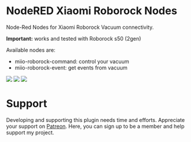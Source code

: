 # NodeRED Xiaomi Roborock Nodes

Node-Red Nodes for Xiaomi Roborock Vacuum connectivity.

<b>Important:</b> works and tested with Roborock s50 (2gen)

Available nodes are:
* miio-roborock-command: control your vacuum
* miio-roborock-event: get events from vacuum

<img src="https://github.com/andreypopov/node-red-contrib-miio-roborock/blob/master/readme/1.png?raw=true&v=2">
<img src="https://github.com/andreypopov/node-red-contrib-miio-roborock/blob/master/readme/2.png?raw=true">
<img src="https://github.com/andreypopov/node-red-contrib-miio-roborock/blob/master/readme/3.png?raw=true">



# Support
Developing and supporting this plugin needs time and efforts. Appreciate your support on [Patreon](https://www.patreon.com/bePatron?u=12661781). Here, you can sign up to be a member and help support my project.
